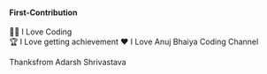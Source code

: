 #### First-Contribution

👨‍💻 I Love Coding    
🏆 I Love getting achievement 
♥ I Love Anuj Bhaiya Coding Channel


Thanksfrom
Adarsh Shrivastava
